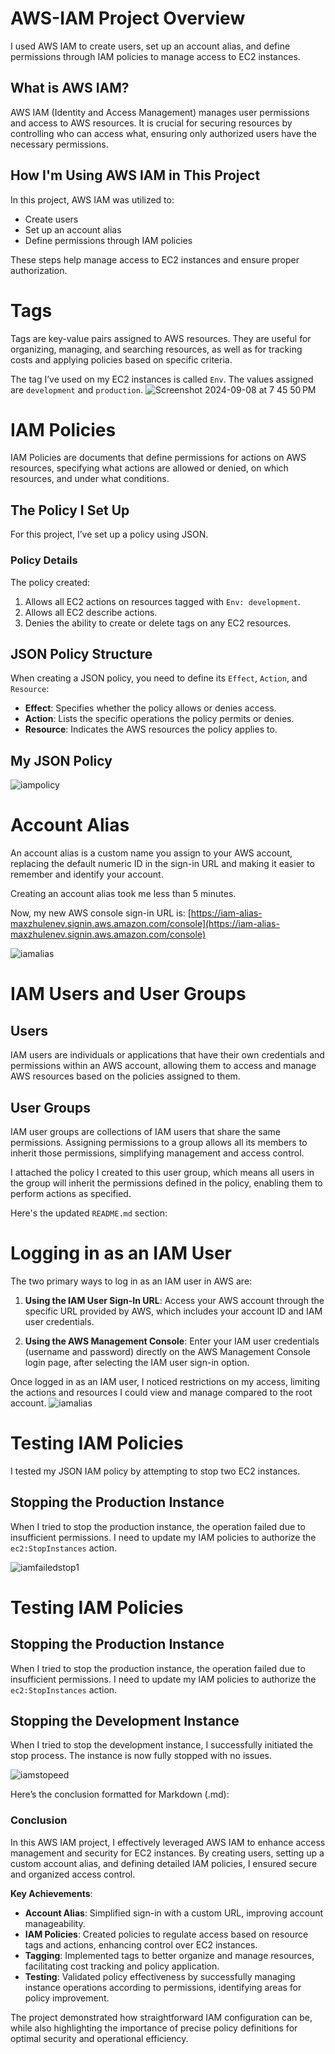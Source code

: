# AWS-IAM Project Overview
I used AWS IAM to create users, set up an account alias, and define permissions through IAM policies to manage access to EC2 instances.

## What is AWS IAM?

AWS IAM (Identity and Access Management) manages user permissions and access to AWS resources. It is crucial for securing resources by controlling who can access what, ensuring only authorized users have the necessary permissions.

## How I'm Using AWS IAM in This Project

In this project, AWS IAM was utilized to:

- Create users
- Set up an account alias
- Define permissions through IAM policies

These steps help manage access to EC2 instances and ensure proper authorization.

# Tags

Tags are key-value pairs assigned to AWS resources. They are useful for organizing, managing, and searching resources, as well as for tracking costs and applying policies based on specific criteria.

The tag I’ve used on my EC2 instances is called `Env`. The values assigned are `development` and `production`.
![Screenshot 2024-09-08 at 7 45 50 PM](https://github.com/user-attachments/assets/987abe01-6b31-48bc-9ae6-7bed98ea4b24)

# IAM Policies

IAM Policies are documents that define permissions for actions on AWS resources, specifying what actions are allowed or denied, on which resources, and under what conditions.

## The Policy I Set Up

For this project, I’ve set up a policy using JSON.

### Policy Details

The policy created:

1. Allows all EC2 actions on resources tagged with `Env: development`.
2. Allows all EC2 describe actions.
3. Denies the ability to create or delete tags on any EC2 resources.

## JSON Policy Structure

When creating a JSON policy, you need to define its `Effect`, `Action`, and `Resource`:

- **Effect**: Specifies whether the policy allows or denies access.
- **Action**: Lists the specific operations the policy permits or denies.
- **Resource**: Indicates the AWS resources the policy applies to.

## My JSON Policy
![iampolicy](https://github.com/user-attachments/assets/3f8c6c61-4807-4009-ba7d-cad03c353a19)

# Account Alias

An account alias is a custom name you assign to your AWS account, replacing the default numeric ID in the sign-in URL and making it easier to remember and identify your account.

Creating an account alias took me less than 5 minutes.

Now, my new AWS console sign-in URL is: [https://iam-alias-maxzhulenev.signin.aws.amazon.com/console](https://iam-alias-maxzhulenev.signin.aws.amazon.com/console)

![iamalias](https://github.com/user-attachments/assets/b6472010-a4bd-42b2-833b-91577c84a4f9)

# IAM Users and User Groups

## Users

IAM users are individuals or applications that have their own credentials and permissions within an AWS account, allowing them to access and manage AWS resources based on the policies assigned to them.

## User Groups

IAM user groups are collections of IAM users that share the same permissions. Assigning permissions to a group allows all its members to inherit those permissions, simplifying management and access control.

I attached the policy I created to this user group, which means all users in the group will inherit the permissions defined in the policy, enabling them to perform actions as specified.

Here's the updated `README.md` section:

# Logging in as an IAM User

The two primary ways to log in as an IAM user in AWS are:

1. **Using the IAM User Sign-In URL**: Access your AWS account through the specific URL provided by AWS, which includes your account ID and IAM user credentials.

2. **Using the AWS Management Console**: Enter your IAM user credentials (username and password) directly on the AWS Management Console login page, after selecting the IAM user sign-in option.

Once logged in as an IAM user, I noticed restrictions on my access, limiting the actions and resources I could view and manage compared to the root account.
![iamalias](https://github.com/user-attachments/assets/7fc64209-74f2-459b-9af1-2ebe2d42b235)

# Testing IAM Policies

I tested my JSON IAM policy by attempting to stop two EC2 instances.

## Stopping the Production Instance

When I tried to stop the production instance, the operation failed due to insufficient permissions. I need to update my IAM policies to authorize the `ec2:StopInstances` action.

![iamfailedstop1](https://github.com/user-attachments/assets/2cadd79e-c341-4756-bfd2-e58ea31fc82e)


# Testing IAM Policies

## Stopping the Production Instance

When I tried to stop the production instance, the operation failed due to insufficient permissions. I need to update my IAM policies to authorize the `ec2:StopInstances` action.

## Stopping the Development Instance

When I tried to stop the development instance, I successfully initiated the stop process. The instance is now fully stopped with no issues.

![iamstopeed](https://github.com/user-attachments/assets/284fdb32-6e9d-43f4-a7d9-dbba33a702f5)

Here’s the conclusion formatted for Markdown (.md):

### Conclusion

In this AWS IAM project, I effectively leveraged AWS IAM to enhance access management and security for EC2 instances. By creating users, setting up a custom account alias, and defining detailed IAM policies, I ensured secure and organized access control.

**Key Achievements**:
- **Account Alias**: Simplified sign-in with a custom URL, improving account manageability.
- **IAM Policies**: Created policies to regulate access based on resource tags and actions, enhancing control over EC2 instances.
- **Tagging**: Implemented tags to better organize and manage resources, facilitating cost tracking and policy application.
- **Testing**: Validated policy effectiveness by successfully managing instance operations according to permissions, identifying areas for policy improvement.

The project demonstrated how straightforward IAM configuration can be, while also highlighting the importance of precise policy definitions for optimal security and operational efficiency.



